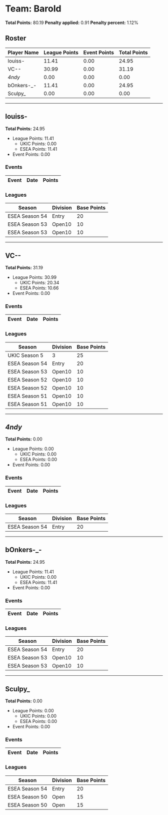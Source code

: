 # Team: Barold

**Total Points:** 80.19
**Penalty applied:** 0.91
**Penalty percent:** 1.12%

## Roster
| Player Name | League Points | Event Points | Total Points |
|-------------|--------------|--------------|-------------|
| louiss- | 11.41 | 0.00 | 24.95 |
| VC-- | 30.99 | 0.00 | 31.19 |
| _4ndy_ | 0.00 | 0.00 | 0.00 |
| bOnkers-_- | 11.41 | 0.00 | 24.95 |
| Sculpy_ | 0.00 | 0.00 | 0.00 |

---

## louiss-

**Total Points:** 24.95

- League Points: 11.41
  - UKIC Points: 0.00
  - ESEA Points: 11.41
- Event Points: 0.00

### Events
| Event | Date | Points |
|-------|------|--------|
### Leagues
| Season | Division | Base Points |
|--------|----------|-------------|
| ESEA Season 54 | Entry | 20 |
| ESEA Season 53 | Open10 | 10 |
| ESEA Season 53 | Open10 | 10 |
---

## VC--

**Total Points:** 31.19

- League Points: 30.99
  - UKIC Points: 20.34
  - ESEA Points: 10.66
- Event Points: 0.00

### Events
| Event | Date | Points |
|-------|------|--------|
### Leagues
| Season | Division | Base Points |
|--------|----------|-------------|
| UKIC Season 5 | 3 | 25 |
| ESEA Season 54 | Entry | 20 |
| ESEA Season 53 | Open10 | 10 |
| ESEA Season 52 | Open10 | 10 |
| ESEA Season 52 | Open10 | 10 |
| ESEA Season 51 | Open10 | 10 |
| ESEA Season 51 | Open10 | 10 |
---

## _4ndy_

**Total Points:** 0.00

- League Points: 0.00
  - UKIC Points: 0.00
  - ESEA Points: 0.00
- Event Points: 0.00

### Events
| Event | Date | Points |
|-------|------|--------|
### Leagues
| Season | Division | Base Points |
|--------|----------|-------------|
| ESEA Season 54 | Entry | 20 |
---

## bOnkers-_-

**Total Points:** 24.95

- League Points: 11.41
  - UKIC Points: 0.00
  - ESEA Points: 11.41
- Event Points: 0.00

### Events
| Event | Date | Points |
|-------|------|--------|
### Leagues
| Season | Division | Base Points |
|--------|----------|-------------|
| ESEA Season 54 | Entry | 20 |
| ESEA Season 53 | Open10 | 10 |
| ESEA Season 53 | Open10 | 10 |
---

## Sculpy_

**Total Points:** 0.00

- League Points: 0.00
  - UKIC Points: 0.00
  - ESEA Points: 0.00
- Event Points: 0.00

### Events
| Event | Date | Points |
|-------|------|--------|
### Leagues
| Season | Division | Base Points |
|--------|----------|-------------|
| ESEA Season 54 | Entry | 20 |
| ESEA Season 50 | Open | 15 |
| ESEA Season 50 | Open | 15 |